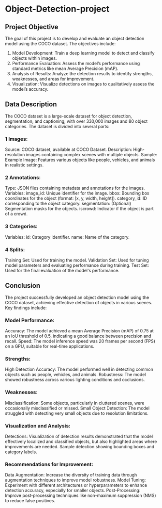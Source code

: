 # Object-Detection-project

## Project Objective
The goal of this project is to develop and evaluate an object detection model using the COCO dataset. The objectives include:

1. Model Development: Train a deep learning model to detect and classify objects within images.
2. Performance Evaluation: Assess the model’s performance using standard metrics like mean Average Precision (mAP).
3. Analysis of Results: Analyze the detection results to identify strengths, weaknesses, and areas for improvement.
4. Visualization: Visualize detections on images to qualitatively assess the model’s accuracy.

## Data Description
The COCO dataset is a large-scale dataset for object detection, segmentation, and captioning, with over 330,000 images and 80 object categories. The dataset is divided into several parts:
### 1 Images:
Source: COCO dataset, available at COCO Dataset.
Description: High-resolution images containing complex scenes with multiple objects.
Sample:
Example Image: Features various objects like people, vehicles, and animals in realistic settings.
### 2 Annotations:
Type: JSON files containing metadata and annotations for the images.
Variables:
image_id: Unique identifier for the image.
bbox: Bounding box coordinates for the object (format: [x, y, width, height]).
category_id: ID corresponding to the object category.
segmentation: (Optional) Segmentation masks for the objects.
iscrowd: Indicator if the object is part of a crowd.
### 3 Categories:
Variables:
id: Category identifier.
name: Name of the category.
### 4 Splits:

Training Set: Used for training the model.
Validation Set: Used for tuning model parameters and evaluating performance during training.
Test Set: Used for the final evaluation of the model's performance.                                                                                                                                                 


## Conclusion
The project successfully developed an object detection model using the COCO dataset, achieving effective detection of objects in various scenes. Key findings include:

### Model Performance:
Accuracy: The model achieved a mean Average Precision (mAP) of 0.75 at an IoU threshold of 0.5, indicating a good balance between precision and recall.
Speed: The model inference speed was 20 frames per second (FPS) on a GPU, suitable for real-time applications.
### Strengths:
High Detection Accuracy: The model performed well in detecting common objects such as people, vehicles, and animals.
Robustness: The model showed robustness across various lighting conditions and occlusions.
### Weaknesses:
Misclassification: Some objects, particularly in cluttered scenes, were occasionally misclassified or missed.
Small Object Detection: The model struggled with detecting very small objects due to resolution limitations.
### Visualization and Analysis:
Detections: Visualization of detection results demonstrated that the model effectively localized and classified objects, but also highlighted areas where improvements are needed.
Sample detection showing bounding boxes and category labels.
### Recommendations for Improvement:
Data Augmentation: Increase the diversity of training data through augmentation techniques to improve model robustness.
Model Tuning: Experiment with different architectures or hyperparameters to enhance detection accuracy, especially for smaller objects.
Post-Processing: Improve post-processing techniques like non-maximum suppression (NMS) to reduce false positives.
